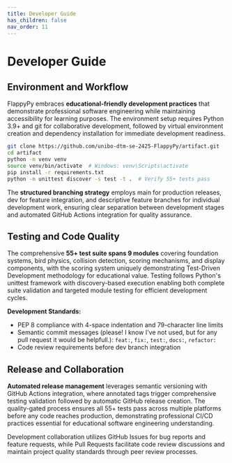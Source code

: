 ```yaml
---
title: Developer Guide
has_children: false
nav_order: 11
---
```


# Developer Guide

## Environment and Workflow

FlappyPy embraces **educational-friendly development practices** that demonstrate professional software engineering while maintaining accessibility for learning purposes. The environment setup requires Python 3.9+ and git for collaborative development, followed by virtual environment creation and dependency installation for immediate development readiness.

```bash
git clone https://github.com/unibo-dtm-se-2425-FlappyPy/artifact.git
cd artifact
python -m venv venv
source venv/bin/activate  # Windows: venv\Scripts\activate
pip install -r requirements.txt
python -m unittest discover -s test -t .  # Verify 55+ tests pass
```

The **structured branching strategy** employs main for production releases, dev for feature integration, and descriptive feature branches for individual development work, ensuring clear separation between development stages and automated GitHub Actions integration for quality assurance.

## Testing and Code Quality

The comprehensive **55+ test suite spans 9 modules** covering foundation systems, bird physics, collision detection, scoring mechanisms, and display components, with the scoring system uniquely demonstrating Test-Driven Development methodology for educational value. Testing follows Python's unittest framework with discovery-based execution enabling both complete suite validation and targeted module testing for efficient development cycles.

**Development Standards:**
- PEP 8 compliance with 4-space indentation and 79-character line limits
- Semantic commit messages (please! I know I've not used, but for any pull request it would be helpfull.): `feat:`, `fix:`, `test:`, `docs:`, `refactor:`
- Code review requirements before dev branch integration

## Release and Collaboration

**Automated release management** leverages semantic versioning with GitHub Actions integration, where annotated tags trigger comprehensive testing validation followed by automatic GitHub release creation. The quality-gated process ensures all 55+ tests pass across multiple platforms before any code reaches production, demonstrating professional CI/CD practices essential for educational software engineering understanding.

Development collaboration utilizes GitHub Issues for bug reports and feature requests, while Pull Requests facilitate code review discussions and maintain project quality standards through peer review processes.
